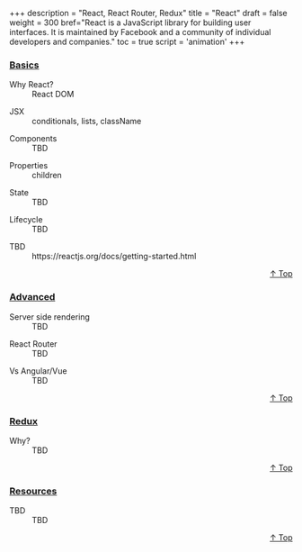 +++
description = "React, React Router, Redux"
title = "React"
draft = false
weight = 300
bref="React is a JavaScript library for building user interfaces. It is maintained by Facebook and a community of individual developers and companies."
toc = true
script = 'animation'
+++

<h3 class="section-head" id="h-Section0"><a href="#h-Section0">Basics</a></h3>
  <div class="example">
    <dl>
      <dt>Why React?</dt>
      <dd>React DOM </dd>
    </dl>
    <dl>
      <dt>JSX</dt>
      <dd>conditionals, lists, className </dd>
    </dl>
    <dl>
      <dt>Components</dt>
      <dd>TBD </dd>
    </dl>
    <dl>
      <dt>Properties</dt>
      <dd>children </dd>
    </dl>
    <dl>
      <dt>State</dt>
      <dd>TBD </dd>
    </dl>
    <dl>
      <dt>Lifecycle</dt>
      <dd>TBD </dd>
    </dl>
    <dl>
      <dt>TBD</dt>
      <dd>https://reactjs.org/docs/getting-started.html </dd>
    </dl>
  </div>
<div style="text-align:right"> <a href="#top">&#8593; Top</a></div>

<h3 class="section-head" id="h-Section1"><a href="#h-Section1">Advanced</a></h3>
  <div class="example">
    <dl>
      <dt>Server side rendering</dt>
      <dd>TBD </dd>
    </dl>
    <dl>
      <dt>React Router</dt>
      <dd>TBD </dd>
    </dl>
    <dl>
      <dt>Vs Angular/Vue</dt>
      <dd>TBD </dd>
    </dl>
  </div>
<div style="text-align:right"> <a href="#top">&#8593; Top</a></div>


<h3 class="section-head" id="h-Section2"><a href="#h-Section2">Redux</a></h3>
  <div class="example">
    <dl>
      <dt>Why?</dt>
      <dd>TBD </dd>
    </dl>
  </div>
  <p></p>
<div style="text-align:right"> <a href="#top">&#8593; Top</a></div>

<h3 class="section-head" id="h-Section3"><a href="#h-Section3">Resources</a></h3>
  <div class="example">
    <dl>
      <dt>TBD</dt>
      <dd>TBD</dd>
    </dl>
  </div>
<div style="text-align:right"> <a href="#top">&#8593; Top</a></div>